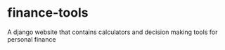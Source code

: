 # finance-tools
A django website that contains calculators and decision making tools for personal finance
